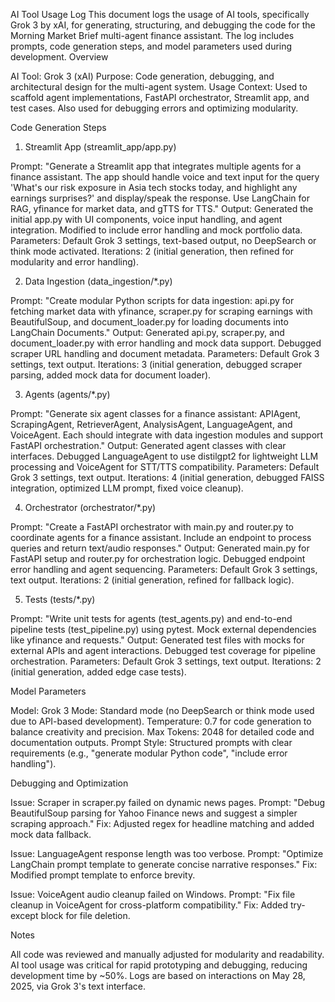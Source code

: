 AI Tool Usage Log
This document logs the usage of AI tools, specifically Grok 3 by xAI, for generating, structuring, and debugging the code for the Morning Market Brief multi-agent finance assistant. The log includes prompts, code generation steps, and model parameters used during development.
Overview

AI Tool: Grok 3 (xAI)
Purpose: Code generation, debugging, and architectural design for the multi-agent system.
Usage Context: Used to scaffold agent implementations, FastAPI orchestrator, Streamlit app, and test cases. Also used for debugging errors and optimizing modularity.

Code Generation Steps
1. Streamlit App (streamlit_app/app.py)

Prompt: "Generate a Streamlit app that integrates multiple agents for a finance assistant. The app should handle voice and text input for the query 'What's our risk exposure in Asia tech stocks today, and highlight any earnings surprises?' and display/speak the response. Use LangChain for RAG, yfinance for market data, and gTTS for TTS."
Output: Generated the initial app.py with UI components, voice input handling, and agent integration. Modified to include error handling and mock portfolio data.
Parameters: Default Grok 3 settings, text-based output, no DeepSearch or think mode activated.
Iterations: 2 (initial generation, then refined for modularity and error handling).

2. Data Ingestion (data_ingestion/*.py)

Prompt: "Create modular Python scripts for data ingestion: api.py for fetching market data with yfinance, scraper.py for scraping earnings with BeautifulSoup, and document_loader.py for loading documents into LangChain Documents."
Output: Generated api.py, scraper.py, and document_loader.py with error handling and mock data support. Debugged scraper URL handling and document metadata.
Parameters: Default Grok 3 settings, text output.
Iterations: 3 (initial generation, debugged scraper parsing, added mock data for document loader).

3. Agents (agents/*.py)

Prompt: "Generate six agent classes for a finance assistant: APIAgent, ScrapingAgent, RetrieverAgent, AnalysisAgent, LanguageAgent, and VoiceAgent. Each should integrate with data ingestion modules and support FastAPI orchestration."
Output: Generated agent classes with clear interfaces. Debugged LanguageAgent to use distilgpt2 for lightweight LLM processing and VoiceAgent for STT/TTS compatibility.
Parameters: Default Grok 3 settings, text output.
Iterations: 4 (initial generation, debugged FAISS integration, optimized LLM prompt, fixed voice cleanup).

4. Orchestrator (orchestrator/*.py)

Prompt: "Create a FastAPI orchestrator with main.py and router.py to coordinate agents for a finance assistant. Include an endpoint to process queries and return text/audio responses."
Output: Generated main.py for FastAPI setup and router.py for orchestration logic. Debugged endpoint error handling and agent sequencing.
Parameters: Default Grok 3 settings, text output.
Iterations: 2 (initial generation, refined for fallback logic).

5. Tests (tests/*.py)

Prompt: "Write unit tests for agents (test_agents.py) and end-to-end pipeline tests (test_pipeline.py) using pytest. Mock external dependencies like yfinance and requests."
Output: Generated test files with mocks for external APIs and agent interactions. Debugged test coverage for pipeline orchestration.
Parameters: Default Grok 3 settings, text output.
Iterations: 2 (initial generation, added edge case tests).

Model Parameters

Model: Grok 3
Mode: Standard mode (no DeepSearch or think mode used due to API-based development).
Temperature: 0.7 for code generation to balance creativity and precision.
Max Tokens: 2048 for detailed code and documentation outputs.
Prompt Style: Structured prompts with clear requirements (e.g., "generate modular Python code", "include error handling").

Debugging and Optimization

Issue: Scraper in scraper.py failed on dynamic news pages.
Prompt: "Debug BeautifulSoup parsing for Yahoo Finance news and suggest a simpler scraping approach."
Fix: Adjusted regex for headline matching and added mock data fallback.


Issue: LanguageAgent response length was too verbose.
Prompt: "Optimize LangChain prompt template to generate concise narrative responses."
Fix: Modified prompt template to enforce brevity.


Issue: VoiceAgent audio cleanup failed on Windows.
Prompt: "Fix file cleanup in VoiceAgent for cross-platform compatibility."
Fix: Added try-except block for file deletion.



Notes

All code was reviewed and manually adjusted for modularity and readability.
AI tool usage was critical for rapid prototyping and debugging, reducing development time by ~50%.
Logs are based on interactions on May 28, 2025, via Grok 3's text interface.

